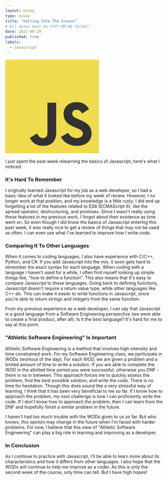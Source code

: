 ```yaml
---
layout: essay
type: essay
title: "Getting Into The Groove"
# All dates must be YYYY-MM-DD format!
date: 2022-08-29
published: true
labels:
  - Javascript
---
```

<img width="300px" class="rounded float-start pe-4" src="../img/javascript/JavaScript_Logo.png">

I just spent the past week relearning the basics of Javascript, here's what I noticed:

### It's Hard To Remember 

I originally learned Javascript for my job as a web developer, so I had a basic idea of what it looked like before my week of review. However, I no longer work at that position, and my knowledge is a little rusty. I did end up forgetting a lot of the features related to ES6 (ECMAScript 6), like the spread operator, destructuring, and promises. Since I wasn't really using these features in my previous work, I forgot about their existence as time went on. So even though I did know the basics of Javascript entering this past week, it was really nice to get a review of things that may not be used as often. I can even use what I've learned to improve how I write code.

### Comparing It To Other Languages

When it comes to coding languages, I also have experience with C/C++, Python, and C#. If you add Javascript into the mix, it soon gets hard to remember the exact syntax for each language. When coding with a language I haven't used for a while, I often find myself looking up simple things like, "how to define a function". This also means that it's easy to compare Javascript to these languages. Going back to defining functions, Javascript doesn't require a return value type, while other languages like C++ do. This can make it easier to write functions in Javascript, since you're able to return strings and integers from the same function.

From my previous experience as a web developer, I can say that Javascript is a good language from a Software Engineering perspective (we were able to create a final product, after all). Is it the best language? It's hard for me to say at this point.

### "Athletic Software Engineering" Is Important

Athletic Software Engineering is a method that involves high intensity and time constrained work. For my Software Engineering class, we participate in WODs (workout of the day). For each WOD, we are given a problem and a limited amount of time to write a solution. If you are able to complete the WOD in the allotted time period you were successful, otherwise you DNF - there is no in between. This approach forces me to quickly assess the problem, find the best possible solution, and write the code. There is no time for hesitation. Though this does sound like a very stressful way of learning, I think that it has been very beneficial to me so far. If I know how to approach the problem, my next challenge is how I can proficiently write the code. If I don't know how to approach the problem, then I can learn from the DNF and hopefully finish a similar problem in the future.

I haven't had too much trouble with the WODs given to us so far. But who knows, this opinion may change in the future when I'm faced with harder problems. For now, I believe that this view of "Athletic Software Engineering" can play a big role in learning and improving as a developer. 

### In Conclusion

As I continue to practice with Javascript, I'll be able to learn more about its characteristics and how it differs from other languages. I also hope that the WODs will continue to help me improve as a coder. As this is only the second week of the course, only time can tell. But I have high hopes!
